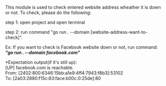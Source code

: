 This module is used to check entered website address wheather it is down or not. To check, please do the following:

step 1: open project and open terminal

step 2: run command "go run . --domain [website-address-want-to-check]".

Ex: If you want to check is Facebook website down or not, run command: <strong><i>"go run . --domain facebook.com"</i></strong>


*Expectation output(if it's still up): <br> 
[UP] facebook.com is reachable. <br>
 From: [2402:800:6346:15bb:a1e9:4ff4:7943:f8b3]:53102 <br>
 To: [2a03:2880:f15c:83:face:b00c:0:25de]:80 <br>
